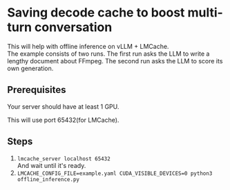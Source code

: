 # Saving decode cache to boost multi-turn conversation
This will help with offline inference on vLLM + LMCache.  
The example consists of two runs.
The first run asks the LLM to write a lengthy document about FFmpeg.
The second run asks the LLM to score its own generation.   
## Prerequisites
Your server should have at least 1 GPU.  

This will use port 65432(for LMCache).  
## Steps
1.  ```lmcache_server localhost 65432```  
And wait until it's ready.  
2. ```LMCACHE_CONFIG_FILE=example.yaml CUDA_VISIBLE_DEVICES=0 python3 offline_inference.py```  